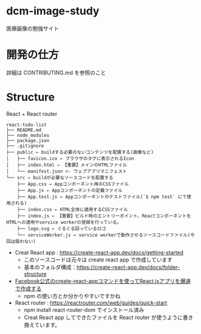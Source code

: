 # dcm-image-study
医療画像の勉強サイト

# 開発の仕方
詳細は CONTRIBUTING.md を参照のこと

# Structure
React + React router

```
react-todo-list
├── README.md
├── node_modules
├── package.json
├── .gitignore
├── public ← buildする必要のないコンテンツを配置する(画像など)
│   ├── favicon.ico ← ブラウザのタグに表示されるIcon
│   ├── index.html ← 【重要】メインのHTMLファイル
│   └── manifest.json <- ウェブアプリマニフェスト
└── src ← buildが必要なソースコードを配置する
    ├── App.css ← Appコンポーネント用のCSSファイル
    ├── App.js ← Appコンポーネントの定義ファイル
    ├── App.test.js ← Appコンポーネントのテストファイル(`$ npm test` にて使用される)
    ├── index.css ← HTML全体に適用するCSSファイル
    ├── index.js ← 【重要】ビルド時のエントリーポイント、ReactコンポーネントをHTMLへの適用やservice workerの登録を行っている。
    ├── logo.svg ← ぐるぐる回っているロゴ
    └── serviceWorker.js ← service workerで動作させるソースコードファイル(今回は扱わない)
```

- Creat React app : https://create-react-app.dev/docs/getting-started
    - このソースコードは元々は create react app で作成しています
    - 基本のフォルダ構成：https://create-react-app.dev/docs/folder-structure
- [Facebook公式のcreate-react-appコマンドを使ってReact.jsアプリを爆速で作成する](https://qiita.com/chibicode/items/8533dd72f1ebaeb4b614)
    - npm の使い方とか分かりやすいですかね
- React router : https://reactrouter.com/web/guides/quick-start
    - npm install react-router-dom でインストール済み
    - Creat React app してできたファイルを React router が使うように書き換えています。
